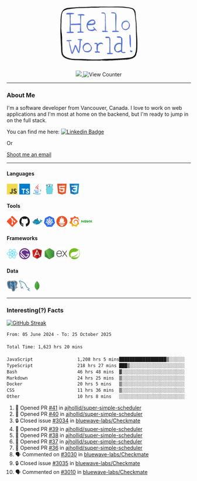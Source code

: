 <div align="center">
    <img src="./img/hello_world.webp" height="200px" width="">
    <div>
        <a href="https://www.linkedin.com/in/ajhollid">
            <img src="https://img.shields.io/badge/LinkedIn-blue"/>
        </a>
        <img src="https://komarev.com/ghpvc/?username=ajhollid&color=yellow" alt="View Counter">
    </div>
</div>

---

### About Me

I'm a software developer from Vancouver, Canada. I love to work on web applications and I'm most at home on the backend, but I'm ready to jump in on the full stack.

You can find me here: [![Linkedin Badge](https://img.shields.io/badge/-ajhollid-blue?style=flat&logo=Linkedin&logoColor=white)](https://www.linkedin.com/in/ajhollid)

Or

[Shoot me an email](mailto:ajhollid@gmail.com)

---

#### Languages

<div>
    <img src="./img/devicons/javascript-original.svg" width=30 height=30 alt="JavaScript">
    <img src="/img/devicons/typescript-original.svg" width=30 height=30 alt="TypeScript">
    <img src="./img/devicons/java-original.svg" width=30 height=30 alt="Java">
    <img src="./img/devicons/go-original.svg" width=30 height=30 alt="Golang">
    <img src="./img/devicons/html5-original.svg" width=30 height=30 alt="HTML 5">
    <img src="./img/devicons/css3-original.svg" width=30 height=30 alt="CSS 3">
</div>

#### Tools

<div>
    <img src="./img/devicons/git-original.svg" width=30 height=30 alt="Git">
    <img src="./img/devicons/github-original.svg" width=30 height=30 alt="Github">
    <img src="./img/devicons/docker-original.svg" width=30 
    height=30 alt="Docker">
    <img src="./img/devicons/kubernetes-original.svg" width=30 height=30 alt="K8">
    <img src="./img/devicons/prometheus-original.svg" width=30 height=30 alt="Prometheus">
    <img src="./img/devicons/grafana-original.svg" width=30 height=30 alt="Grafana">
    <img src="./img/devicons/nginx-original.svg" width=30 height=30 alt="Nginx">
</div>

#### Frameworks

<div>
    <img src="./img/devicons/react-original.svg" width=30 height=30 alt="React">
    <img src="./img/devicons/gatsby-original.svg" width=30 height=30 alt="Gatsby">
    <img src="./img/devicons/angularjs-original.svg" width=30 height=30 alt="AngularJS">
    <img src="./img/devicons/nodejs-original.svg" width=30 height=30 alt="NodeJS">
    <img src="./img/devicons/express-original.svg" width=30 height=30 alt="Express">
    <img src="./img/devicons/spring-original.svg" width=30 height=30 alt="Spring">
</div>

#### Data

<div>
    <img src="./img/devicons/postgresql-original.svg" width=30 height=30 alt="Postgresql">
    <img src="./img/devicons/mysql-original.svg" width=30 height=30 alt="Mysql">
    <img src="./img/devicons/mongodb-original.svg" width=30 height=30 alt="MongoDB">
</div>

---

### Interesting(?) Facts

[![GitHub Streak](http://github-readme-streak-stats.herokuapp.com?user=ajhollid)](https://git.io/streak-stats)

 <!--START_SECTION:waka-->

```txt
From: 05 June 2024 - To: 25 October 2025

Total Time: 1,623 hrs 20 mins

JavaScript                 1,208 hrs 5 mins██████████████████▒░░░░░░   73.96 %
TypeScript                 218 hrs 27 mins ███▒░░░░░░░░░░░░░░░░░░░░░   13.37 %
Bash                       46 hrs 48 mins  ▓░░░░░░░░░░░░░░░░░░░░░░░░   02.87 %
Markdown                   24 hrs 25 mins  ▒░░░░░░░░░░░░░░░░░░░░░░░░   01.50 %
Docker                     20 hrs 5 mins   ▒░░░░░░░░░░░░░░░░░░░░░░░░   01.23 %
CSS                        11 hrs 36 mins  ▒░░░░░░░░░░░░░░░░░░░░░░░░   00.71 %
Other                      10 hrs 8 mins   ░░░░░░░░░░░░░░░░░░░░░░░░░   00.62 %
```

<!--END_SECTION:waka-->


<!--START_SECTION:activity-->
1. 💪 Opened PR [#41](undefined) in [ajhollid/super-simple-scheduler](https://github.com/ajhollid/super-simple-scheduler)
2. 💪 Opened PR [#40](undefined) in [ajhollid/super-simple-scheduler](https://github.com/ajhollid/super-simple-scheduler)
3. 🔒 Closed issue [#3034](https://github.com/bluewave-labs/Checkmate/issues/3034) in [bluewave-labs/Checkmate](https://github.com/bluewave-labs/Checkmate)
4. 💪 Opened PR [#39](undefined) in [ajhollid/super-simple-scheduler](https://github.com/ajhollid/super-simple-scheduler)
5. 💪 Opened PR [#38](undefined) in [ajhollid/super-simple-scheduler](https://github.com/ajhollid/super-simple-scheduler)
6. 💪 Opened PR [#37](undefined) in [ajhollid/super-simple-scheduler](https://github.com/ajhollid/super-simple-scheduler)
7. 💪 Opened PR [#36](undefined) in [ajhollid/super-simple-scheduler](https://github.com/ajhollid/super-simple-scheduler)
8. 🗣 Commented on [#3030](https://github.com/bluewave-labs/Checkmate/pull/3030#issuecomment-3438060885) in [bluewave-labs/Checkmate](https://github.com/bluewave-labs/Checkmate)
9. 🔒 Closed issue [#3035](https://github.com/bluewave-labs/Checkmate/issues/3035) in [bluewave-labs/Checkmate](https://github.com/bluewave-labs/Checkmate)
10. 🗣 Commented on [#3010](https://github.com/bluewave-labs/Checkmate/issues/3010#issuecomment-3412736237) in [bluewave-labs/Checkmate](https://github.com/bluewave-labs/Checkmate)
<!--END_SECTION:activity-->
